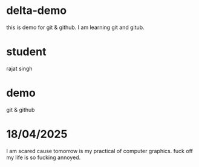 # delta-demo

this is demo for git &amp; github.
I am learning git and gitub.

# student

rajat singh

# demo

git & github

# 18/04/2025

I am scared cause tomorrow is my practical of computer graphics.
fuck off my life is so fucking annoyed.
